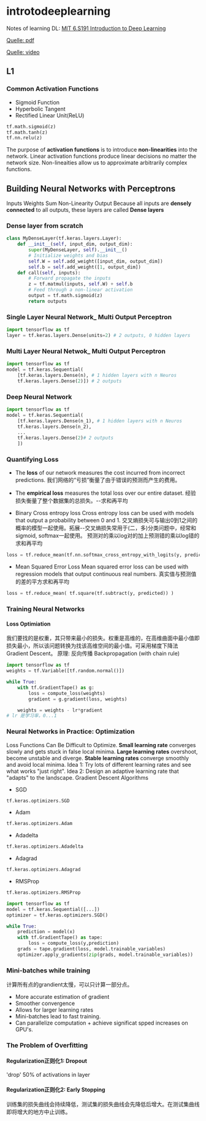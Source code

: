 # introtodeeplearning
Notes of learning DL: [MIT 6.S191 Introduction to Deep Learning](http://introtodeeplearning.com/)

[Quelle: pdf](http://introtodeeplearning.com/slides/6S191_MIT_DeepLearning_L1.pdf)

[Quelle: video](https://www.youtube.com/watch?v=njKP3FqW3Sk&list=PLtBw6njQRU-rwp5__7C0oIVt26ZgjG9NI&index=1)

## L1
### Common Activation Functions
* Sigmoid Function
* Hyperbolic Tangent
* Rectified Linear Unit(ReLU)
```python
tf.math.sigmoid(z)
tf.math.tanh(z)
tf.nn.relu(z)
```
The purpose of **activation functions** is to introduce **non-linearities** into the network. Linear activation functions produce linear decisions no matter the network size. Non-lineaities allow us to approximate arbitrarily complex functions.
## Building Neural Networks with Perceptrons
 Inputs Weights Sum Non-Linearity Output
Because all inputs are **densely connected** to all outputs, these layers are called **Dense layers**
### Dense layer from scratch

```python
class MyDenseLayer(tf.keras.layers.Layer):
	def __init__(self, input_dim, output_dim):
		super(MyDenseLayer, self).__init__()
		# Initialize weights and bias
		self.W = self.add_weight([input_dim, output_dim])
		self.b = self.add_weight([1, output_dim])
	def call(self, inputs):
		# Forward propagate the inputs
		z = tf.matmul(inputs, self.W) + self.b
		# Feed through a non-linear activation
		output = tf.math.sigmoid(z)
		return outputs
```
### Single Layer Neural Network_ Multi Output Perceptron
```python
import tensorflow as tf
layer = tf.keras.layers.Dense(units=2) # 2 outputs, 0 hidden layers
```
### Multi Layer Neural Netwok_ Multi Output Perceptron
```python
import tensorflow as tf
model = tf.keras.Sequential(
	[tf.keras.layers.Dense(n), # 1 hidden layers with n Neuros
	tf.keras.layers.Dense(2)]) # 2 outputs
```
### Deep Neural Network
```python
import tensorflow as tf
model = tf.keras.Sequential(
	[tf.keras.layers.Dense(n_1), # 1 hidden layers with n Neuros
	tf.keras.layers.Dense(n_2),
	...
	tf.keras.layers.Dense(2)# 2 outputs
	]) 
```
### Quantifying Loss
* The **loss** of our network measures the cost incurred from incorrect predictions. 
我们网络的“亏损”衡量了由于错误的预测而产生的费用。

* The **empirical loss** measures the total loss over our entire dataset.
经验损失衡量了整个数据集的总损失。--求和再平均

* Binary Cross entropy loss
Cross entropy loss can be used with models that output a probability between 0 and 1.
交叉熵损失可与输出0到1之间的概率的模型一起使用。拓展--交叉熵损失常用于(二，多)分类问题中，经常和sigmoid, softmax一起使用。
预测对的乘以log对的加上预测错的乘以log错的 求和再平均
```python
loss = tf.reduce_mean(tf.nn.softmax_cross_entropy_with_logits(y, predicted))
```
* Mean Squared Error Loss
Mean squared error loss can be used with regression models that output continuous real numbers. 真实值与预测值的差的平方求和再平均
```python
loss = tf.reduce_mean( tf.square(tf.subtract(y, predicted)) ) 
```

### Training Neural Networks
#### Loss Optimiation
我们要找的是权重，其只带来最小的损失。权重是高维的，在高维曲面中最小值即损失最小，所以该问题转换为找该高维空间的最小值。可采用梯度下降法Gradient Descent。 原理: 反向传播 Backpropagation (with chain rule)
```python
import tensorflow as tf
weights = tf.Variable([tf.random.normal()])

while True:
	with tf.GradientTape() as g:
		loss = compute_loss(weights)
		gradient = g.gradient(loss, weights)

	weights = weights - lr*gradient
# lr 是学习率，0...1
```
### Neural Networks in Practice: Optimization
Loss Functions Can Be Difficult to Optimize. **Small learning rate** converges slowly and gets stuck in false local minima. **Large learning rates** overshoot, become unstable and diverge. **Stable learning rates** converge smoothly and avoid local minima.
Idea 1: Try lots of different learning rates and see what works "just right".
Idea 2: Design an adaptive learning rate that "adapts" to the landscape.
Gradient Descent Algorithms
* SGD 		
```python
tf.keras.optimizers.SGD
```
* Adam
```python		
tf.keras.optimizers.Adam
```
* Adadelta	
```python
tf.keras.optimizers.Adadelta
```
* Adagrad	
```python
tf.keras.optimizers.Adagrad
```
* RMSProp	
```python
tf.keras.optimizers.RMSProp
```

```python
import tensorflow as tf
model = tf.keras.Sequential([...])
optimizer = tf.keras.optimizers.SGD()

while True:
	prediction = model(x)
	with tf.GradientTape() as tape:
		loss = compute_loss(y,prediction)
	grads = tape.gradient(loss, model.trainable_variables)
	optimizer.apply_gradients(zip(grads, model.trainable_variables))

```
### Mini-batches while training
计算所有点的grandient太慢，可以只计算一部分点。
* More accurate estimation of gradient
* Smoother convergence
* Allows for larger learning rates
* Mini-batches lead to fast training. 
* Can parallelize computation + achieve significat spped increases on GPU's.

### The Problem of Overfitting
#### Regularization正则化1: Dropout
'drop' 50% of activations in layer

#### Regularization正则化2: Early Stopping
训练集的损失曲线会持续降低，测试集的损失曲线会先降低后增大。在测试集曲线即将增大的地方中止训练。